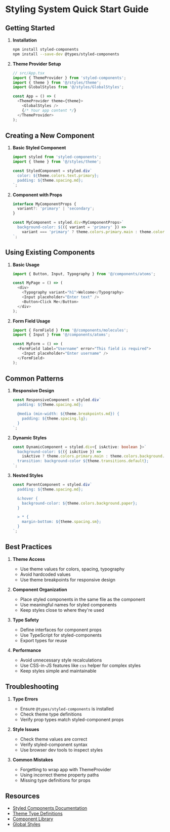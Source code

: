 # Styling System Quick Start Guide

## Getting Started

1. **Installation**
   ```bash
   npm install styled-components
   npm install --save-dev @types/styled-components
   ```

2. **Theme Provider Setup**
   ```typescript
   // src/App.tsx
   import { ThemeProvider } from 'styled-components';
   import { theme } from '@/styles/theme';
   import GlobalStyles from '@/styles/GlobalStyles';

   const App = () => (
     <ThemeProvider theme={theme}>
       <GlobalStyles />
       {/* Your app content */}
     </ThemeProvider>
   );
   ```

## Creating a New Component

1. **Basic Styled Component**
   ```typescript
   import styled from 'styled-components';
   import { theme } from '@/styles/theme';

   const StyledComponent = styled.div`
     color: ${theme.colors.text.primary};
     padding: ${theme.spacing.md};
   `;
   ```

2. **Component with Props**
   ```typescript
   interface MyComponentProps {
     variant?: 'primary' | 'secondary';
   }

   const MyComponent = styled.div<MyComponentProps>`
     background-color: ${({ variant = 'primary' }) =>
       variant === 'primary' ? theme.colors.primary.main : theme.colors.secondary.main};
   `;
   ```

## Using Existing Components

1. **Basic Usage**
   ```typescript
   import { Button, Input, Typography } from '@/components/atoms';

   const MyPage = () => (
     <div>
       <Typography variant="h1">Welcome</Typography>
       <Input placeholder="Enter text" />
       <Button>Click Me</Button>
     </div>
   );
   ```

2. **Form Field Usage**
   ```typescript
   import { FormField } from '@/components/molecules';
   import { Input } from '@/components/atoms';

   const MyForm = () => (
     <FormField label="Username" error="This field is required">
       <Input placeholder="Enter username" />
     </FormField>
   );
   ```

## Common Patterns

1. **Responsive Design**
   ```typescript
   const ResponsiveComponent = styled.div`
     padding: ${theme.spacing.md};

     @media (min-width: ${theme.breakpoints.md}) {
       padding: ${theme.spacing.lg};
     }
   `;
   ```

2. **Dynamic Styles**
   ```typescript
   const DynamicComponent = styled.div<{ isActive: boolean }>`
     background-color: ${({ isActive }) =>
       isActive ? theme.colors.primary.main : theme.colors.background.default};
     transition: background-color ${theme.transitions.default};
   `;
   ```

3. **Nested Styles**
   ```typescript
   const ParentComponent = styled.div`
     padding: ${theme.spacing.md};

     &:hover {
       background-color: ${theme.colors.background.paper};
     }

     > * {
       margin-bottom: ${theme.spacing.sm};
     }
   `;
   ```

## Best Practices

1. **Theme Access**
   - Use theme values for colors, spacing, typography
   - Avoid hardcoded values
   - Use theme breakpoints for responsive design

2. **Component Organization**
   - Place styled components in the same file as the component
   - Use meaningful names for styled components
   - Keep styles close to where they're used

3. **Type Safety**
   - Define interfaces for component props
   - Use TypeScript for styled-components
   - Export types for reuse

4. **Performance**
   - Avoid unnecessary style recalculations
   - Use CSS-in-JS features like `css` helper for complex styles
   - Keep styles simple and maintainable

## Troubleshooting

1. **Type Errors**
   - Ensure `@types/styled-components` is installed
   - Check theme type definitions
   - Verify prop types match styled-component props

2. **Style Issues**
   - Check theme values are correct
   - Verify styled-component syntax
   - Use browser dev tools to inspect styles

3. **Common Mistakes**
   - Forgetting to wrap app with ThemeProvider
   - Using incorrect theme property paths
   - Missing type definitions for props

## Resources

- [Styled Components Documentation](https://styled-components.com/docs)
- [Theme Type Definitions](./theme.ts)
- [Component Library](./components)
- [Global Styles](./GlobalStyles.ts) 